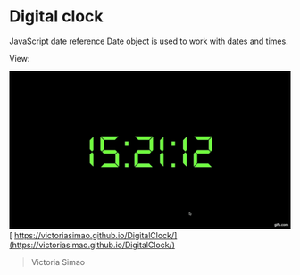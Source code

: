 # Digital clock

JavaScript date reference
Date object is used to work with dates and times.

View:

![App Lyrics](source/images/digitalClock.gif)
[ https://victoriasimao.github.io/DigitalClock/](https://victoriasimao.github.io/DigitalClock/)
> Victoria Simao